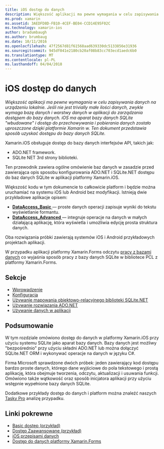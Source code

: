 ```yaml
---
title: iOS dostęp do danych
description: Większość aplikacji ma pewne wymagania w celu zapisywania danych na urządzeniu lokalnie. Jeśli nie jest trivially małe ilości danych, zwykle wymaga bazę danych i warstwy danych w aplikacji do zarządzania dostępem do bazy danych. iOS ma aparat bazy danych SQLite "wbudowane" i dostęp do przechowywania i pobierania danych zostało uproszczone dzięki platformie Xamarin w. Ten dokument przedstawia sposób uzyskać dostępu do bazy danych SQLite.
ms.prod: xamarin
ms.assetid: 3AEDFD8D-FB10-4CEF-BE04-CCD14E95F02C
ms.technology: xamarin-ios
author: bradumbaugh
ms.author: brumbaug
ms.date: 10/11/2016
ms.openlocfilehash: 47f2567d81f61568aad639330dc5133856e31936
ms.sourcegitcommit: 945df041e2180cb20af08b83cc703ecd1aedc6b0
ms.translationtype: MT
ms.contentlocale: pl-PL
ms.lasthandoff: 04/04/2018
---
```

# <a name="ios-data-access"></a>iOS dostęp do danych

_Większość aplikacji ma pewne wymagania w celu zapisywania danych na urządzeniu lokalnie. Jeśli nie jest trivially małe ilości danych, zwykle wymaga bazę danych i warstwy danych w aplikacji do zarządzania dostępem do bazy danych. iOS ma aparat bazy danych SQLite "wbudowane" i dostęp do przechowywania i pobierania danych zostało uproszczone dzięki platformie Xamarin w. Ten dokument przedstawia sposób uzyskać dostępu do bazy danych SQLite._

Xamarin.iOS obsługuje dostęp do bazy danych interfejsów API, takich jak:

-  ADO.NET framework.
-  SQLite NET 3rd strony biblioteki.

Ten przewodnik zawiera ogólne omówienie baz danych w zasadzie przed zawierająca opis sposobu konfigurowania ADO.NET i SQLite.NET dostępu do baz danych SQLite w aplikacji platformy Xamarin.iOS. 

Większość kodu w tym dokumencie to całkowicie platform i będzie można uruchamiać na systemu iOS lub Android bez modyfikacji. Istnieją dwie przykładowe aplikacje opisem:

-  [**DataAccess_Basic** ](https://github.com/xamarin/mobile-samples/tree/master/DataAccess/Basic) — proste danych operacji zapisuje wyniki do tekstu wyświetlanie formantu.
-  [**DataAccess_Advanced** ](https://github.com/xamarin/mobile-samples/tree/master/DataAccess/Advanced) — integruje operacje na danych w małych działającą aplikację, która wyświetla i umożliwia edycję prosta struktura danych.

Oba rozwiązania próbki zawierają systemów iOS i Android przykładowych projektach aplikacji.

W przypadku aplikacji platformy Xamarin.Forms odczytu [pracy z bazami danych](~/xamarin-forms/app-fundamentals/databases.md) co wyjaśnia sposób pracy z bazy danych SQLite w bibliotece PCL z platformy Xamarin.Forms.

## <a name="sections"></a>Sekcje

-  [Wprowadzenie](introduction.md)
-  [Konfiguracja](configuration.md)
-  [Używanie mapowania obiektowo-relacyjnego biblioteki SQLite.NET](using-sqlite-orm.md)
-  [Używanie rozwiązania ADO.NET](using-adonet.md)
-  [Używanie danych w aplikacji](using-data-in-an-app.md)


## <a name="summary"></a>Podsumowanie

W tym rozdziale omówiono dostęp do danych w platformy Xamarin.iOS przy użyciu systemu SQLite jako aparat bazy danych. Bazy danych jest możliwy "bezpośrednio" przy użyciu składni ADO.NET lub można dołączyć SQLite.NET ORM i wykonywać operacje na danych w języku C#.

Firma Microsoft sprawdzone dwóch próbek: jeden zawierający kod dostępu bardzo proste danych, którego dane wyjściowe do pola tekstowego i prostą aplikację, która obejmuje tworzenia, odczytu, aktualizacji i usuwania funkcji. Omówiono także wątkowość oraz sposób inicjatora aplikacji przy użyciu wstępnie wypełnione bazy danych SQLite.

Dodatkowe przykłady dostęp do danych i platform można znaleźć naszych [Tasky Pro](~/cross-platform/app-fundamentals/building-cross-platform-applications/case-study-tasky.md) analizę przypadku.

## <a name="related-links"></a>Linki pokrewne

- [Basic dostęp (przykład)](https://github.com/xamarin/mobile-samples/tree/master/DataAccess/Basic)
- [Dostęp Zaawansowane (przykład)](https://github.com/xamarin/mobile-samples/tree/master/DataAccess/Advanced)
- [iOS przepisami danych](https://developer.xamarin.com/recipes/ios/data/sqlite/)
- [Dostęp do danych platformy Xamarin.Forms](~/xamarin-forms/app-fundamentals/databases.md)
